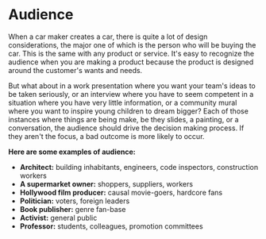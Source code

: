 # Audience

When a car maker creates a car, there is quite a lot of design considerations, the major one of which is the person who will be buying the car. This is the same with any product or service. It's easy to recognize the audience when you are making a product because the product is designed around the customer's wants and needs.

But what about in a work presentation where you want your team's ideas to be taken seriously, or an interview where you have to seem competent in a situation where you have very little information, or a community mural where you want to inspire young children to dream bigger? Each of those instances where things are being make, be they slides, a painting, or a conversation, the audience should drive the decision making process. If they aren't the focus, a bad outcome is more likely to occur.

**Here are some examples of audience:**

- **Architect:** building inhabitants, engineers, code inspectors, construction workers
- **A supermarket owner:** shoppers, suppliers, workers
- **Hollywood film producer:** causal movie-goers, hardcore fans
- **Politician:** voters, foreign leaders
- **Book publisher:** genre fan-base
- **Activist:** general public
- **Professor:** students, colleagues, promotion committees